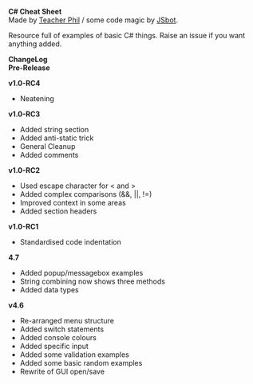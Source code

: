 **C# Cheat Sheet**  
Made by [Teacher Phil](https://github.com/TeacherPhilD) / some code magic by [JSbot](https://github.com/bot19).

Resource full of examples of basic C# things. Raise an issue if you want anything added.

**ChangeLog**  
**Pre-Release**  

**v1.0-RC4**
- Neatening

**v1.0-RC3**
- Added string section
- Added anti-static trick
- General Cleanup
- Added comments  

**v1.0-RC2**  
- Used escape character for < and >
- Added complex comparisons (&&, ||, !=)
- Improved context in some areas
- Added section headers  

**v1.0-RC1**  
- Standardised code indentation

**4.7**  
- Added popup/messagebox examples
- String combining now shows three methods
- Added data types
  
**v4.6**  
- Re-arranged menu structure
- Added switch statements
- Added console colours
- Added specific input
- Added some validation examples
- Added some basic random examples
- Rewrite of GUI open/save
